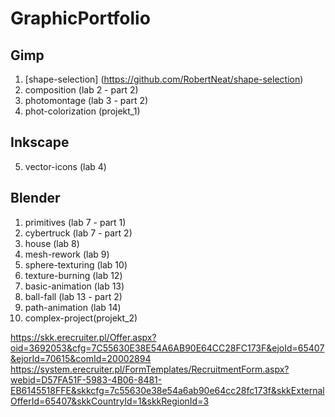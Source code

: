 # GraphicPortfolio

## Gimp
1. [shape-selection] (https://github.com/RobertNeat/shape-selection)
1. composition (lab 2 - part 2)
4. photomontage (lab 3 - part 2)
9. phot-colorization (projekt_1)

## Inkscape
5. vector-icons (lab 4)

## Blender
1. primitives (lab 7 - part 1)
2. cybertruck (lab 7 - part 2)
3. house (lab 8)
4. mesh-rework (lab 9)
5. sphere-texturing (lab 10)
6. texture-burning (lab 12)
7. basic-animation (lab 13)
8. ball-fall (lab 13 - part 2)
9. path-animation (lab 14)
10. complex-project(projekt_2)



https://skk.erecruiter.pl/Offer.aspx?oid=3692053&cfg=7C55630E38E54A6AB90E64CC28FC173F&ejoId=65407&ejorId=70615&comId=20002894
https://system.erecruiter.pl/FormTemplates/RecruitmentForm.aspx?webid=D57FA51F-5983-4B06-8481-EB6145518FFE&skkcfg=7c55630e38e54a6ab90e64cc28fc173f&skkExternalOfferId=65407&skkCountryId=1&skkRegionId=3
